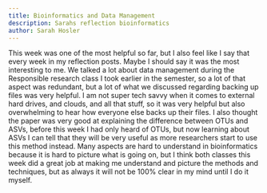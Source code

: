 ```yaml
---
title: Bioinformatics and Data Management
description: Sarahs reflection bioinformatics
author: Sarah Hosler
---
```


This week was one of the most helpful so far, but I also feel like I say that every week in my reflection posts. Maybe I should say it was the most interesting to me. We talked a lot about data management during the Responsible research class I took earlier in the semester, so a lot of that aspect was redundant, but a lot of what we discussed regarding backing up files was very helpful. I am not super tech savvy when it comes to external hard drives, and clouds, and all that stuff, so it was very helpful but also overwhelming to hear how everyone else backs up their files. I also thought the paper was very good at explaining the difference between OTUs and ASVs, before this week I had only heard of OTUs, but now learning about ASVs I can tell that they will be very useful as more researchers start to use this method instead. Many aspects are hard to understand in bioinformatics because it is hard to picture what is going on, but I think both classes this week did a great job at making me understand and picture the methods and techniques, but as always it will not be 100% clear in my mind until I do it myself.